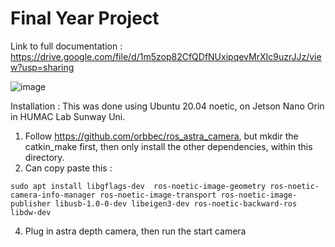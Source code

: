 # Final Year Project 

Link to full documentation : https://drive.google.com/file/d/1m5zop82CfQDfNUxipqevMrXIc9uzrJJz/view?usp=sharing 

![image](https://github.com/user-attachments/assets/5361df34-0e91-4a38-ad99-cf2e0dbd2648)

Installation : 
This was done using Ubuntu 20.04 noetic, on Jetson Nano Orin in HUMAC Lab Sunway Uni.

1. Follow https://github.com/orbbec/ros_astra_camera, but mkdir the catkin_make first, then only install the other dependencies, within this directory.
2. Can copy paste this :

```
sudo apt install libgflags-dev  ros-noetic-image-geometry ros-noetic-camera-info-manager ros-noetic-image-transport ros-noetic-image-publisher libusb-1.0-0-dev libeigen3-dev ros-noetic-backward-ros libdw-dev
```

4. Plug in astra depth camera, then run the start camera


